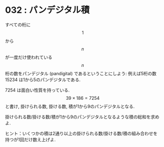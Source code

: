 # 032 : パンデジタル積

すべての桁に $$1$$ から $$n$$ が一度だけ使われている$$n$$桁の数をパンデジタル \(pandigital\) であるということにしよう: 例えば5桁の数 15234 は1から5のパンデジタルである.

7254 は面白い性質を持っている. $$39 × 186 = 7254$$ と書け, 掛けられる数, 掛ける数, 積が1から9のパンデジタルとなる.

掛けられる数/掛ける数/積が1から9のパンデジタルとなるような積の総和を求めよ.

ヒント：いくつかの積は2通り以上の掛けられる数/掛ける数/積の組み合わせを持つが1回だけ数え上げよ.

